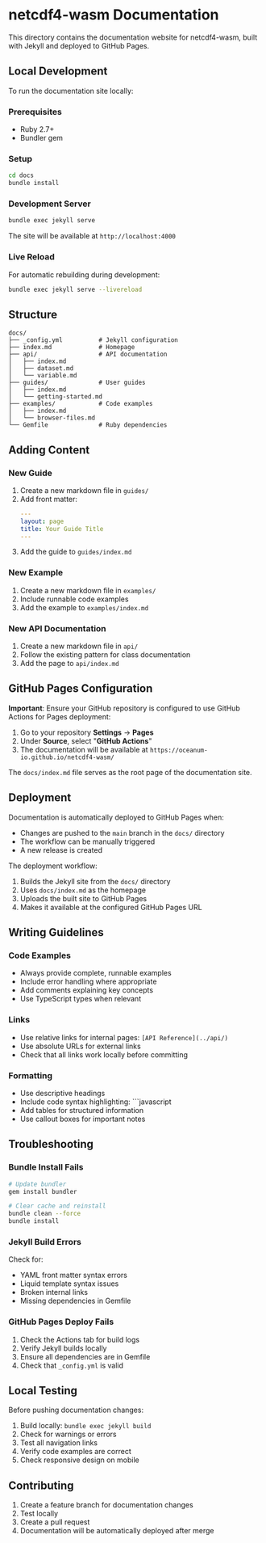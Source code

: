 # netcdf4-wasm Documentation

This directory contains the documentation website for netcdf4-wasm, built with Jekyll and deployed to GitHub Pages.

## Local Development

To run the documentation site locally:

### Prerequisites

- Ruby 2.7+ 
- Bundler gem

### Setup

```bash
cd docs
bundle install
```

### Development Server

```bash
bundle exec jekyll serve
```

The site will be available at `http://localhost:4000`

### Live Reload

For automatic rebuilding during development:

```bash
bundle exec jekyll serve --livereload
```

## Structure

```
docs/
├── _config.yml          # Jekyll configuration
├── index.md             # Homepage
├── api/                 # API documentation
│   ├── index.md
│   ├── dataset.md
│   └── variable.md
├── guides/              # User guides
│   ├── index.md
│   └── getting-started.md
├── examples/            # Code examples
│   ├── index.md
│   └── browser-files.md
└── Gemfile              # Ruby dependencies
```

## Adding Content

### New Guide

1. Create a new markdown file in `guides/`
2. Add front matter:
   ```yaml
   ---
   layout: page
   title: Your Guide Title
   ---
   ```
3. Add the guide to `guides/index.md`

### New Example

1. Create a new markdown file in `examples/`
2. Include runnable code examples
3. Add the example to `examples/index.md`

### New API Documentation

1. Create a new markdown file in `api/`
2. Follow the existing pattern for class documentation
3. Add the page to `api/index.md`

## GitHub Pages Configuration

**Important**: Ensure your GitHub repository is configured to use GitHub Actions for Pages deployment:

1. Go to your repository **Settings** → **Pages**
2. Under **Source**, select "**GitHub Actions**"
3. The documentation will be available at `https://oceanum-io.github.io/netcdf4-wasm/`

The `docs/index.md` file serves as the root page of the documentation site.

## Deployment

Documentation is automatically deployed to GitHub Pages when:

- Changes are pushed to the `main` branch in the `docs/` directory
- The workflow can be manually triggered
- A new release is created

The deployment workflow:
1. Builds the Jekyll site from the `docs/` directory
2. Uses `docs/index.md` as the homepage
3. Uploads the built site to GitHub Pages
4. Makes it available at the configured GitHub Pages URL

## Writing Guidelines

### Code Examples

- Always provide complete, runnable examples
- Include error handling where appropriate
- Add comments explaining key concepts
- Use TypeScript types when relevant

### Links

- Use relative links for internal pages: `[API Reference](../api/)`
- Use absolute URLs for external links
- Check that all links work locally before committing

### Formatting

- Use descriptive headings
- Include code syntax highlighting: \`\`\`javascript
- Add tables for structured information
- Use callout boxes for important notes

## Troubleshooting

### Bundle Install Fails

```bash
# Update bundler
gem install bundler

# Clear cache and reinstall
bundle clean --force
bundle install
```

### Jekyll Build Errors

Check for:
- YAML front matter syntax errors
- Liquid template syntax issues
- Broken internal links
- Missing dependencies in Gemfile

### GitHub Pages Deploy Fails

1. Check the Actions tab for build logs
2. Verify Jekyll builds locally
3. Ensure all dependencies are in Gemfile
4. Check that `_config.yml` is valid

## Local Testing

Before pushing documentation changes:

1. Build locally: `bundle exec jekyll build`
2. Check for warnings or errors
3. Test all navigation links
4. Verify code examples are correct
5. Check responsive design on mobile

## Contributing

1. Create a feature branch for documentation changes
2. Test locally
3. Create a pull request
4. Documentation will be automatically deployed after merge